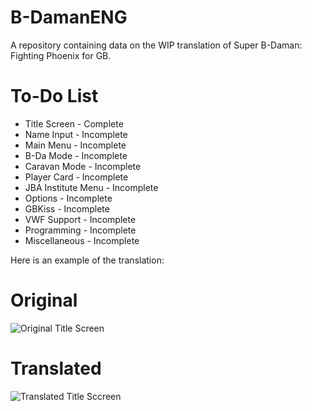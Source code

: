 # B-DamanENG
A repository containing data on the WIP translation of Super B-Daman: Fighting Phoenix for GB.

# To-Do List
* Title Screen - Complete
* Name Input - Incomplete
* Main Menu - Incomplete
* B-Da Mode - Incomplete
* Caravan Mode - Incomplete
* Player Card - Incomplete
* JBA Institute Menu - Incomplete
* Options - Incomplete
* GBKiss - Incomplete
* VWF Support - Incomplete
* Programming - Incomplete
* Miscellaneous - Incomplete

Here is an example of the translation:
# Original
![Original Title Screen](https://github.com/MorriganAensland-Hill/B-DamanENG/assets/98400773/fd05bafe-5098-487c-8a6a-e872cf53c2d9)
# Translated
![Translated Title Sccreen](https://github.com/MorriganAensland-Hill/B-DamanENG/assets/98400773/cdcff10f-4237-44b6-9f77-fe6f9fd97a6b)

